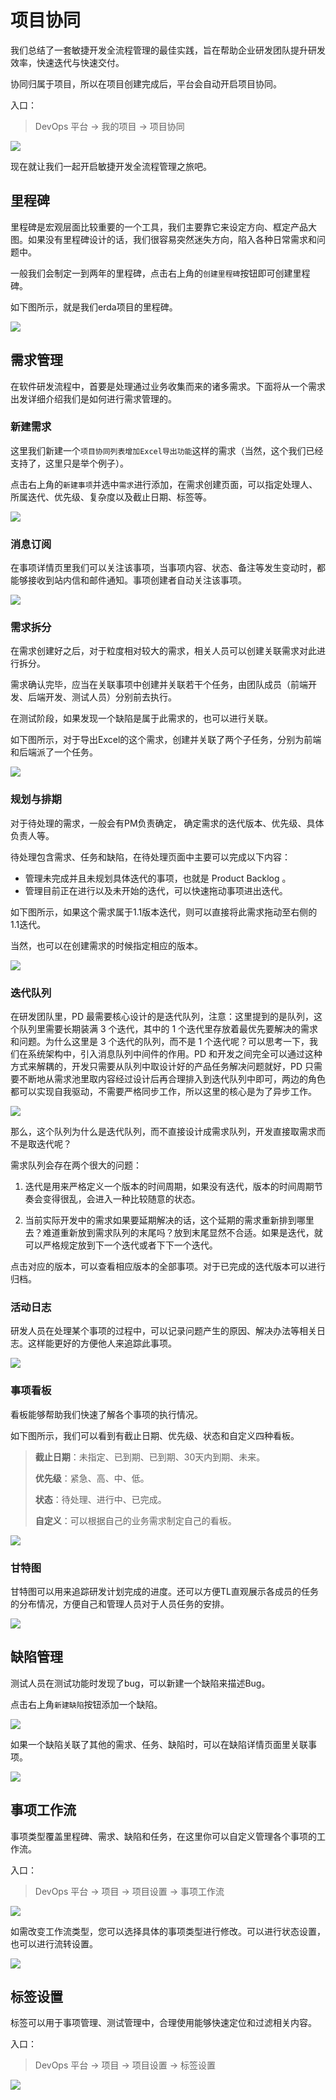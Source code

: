 # 项目协同

我们总结了一套敏捷开发全流程管理的最佳实践，旨在帮助企业研发团队提升研发效率，快速迭代与快速交付。

协同归属于项目，所以在项目创建完成后，平台会自动开启项目协同。

入口：

> DevOps 平台 -> 我的项目 -> 项目协同

![](//terminus-paas.oss-cn-hangzhou.aliyuncs.com/paas-doc/2021/07/28/a9547836-7654-4bbb-83d3-aa4ab4dc03f6.png)

现在就让我们一起开启敏捷开发全流程管理之旅吧。

## 里程碑

里程碑是宏观层面比较重要的一个工具，我们主要靠它来设定方向、框定产品大图。如果没有里程碑设计的话，我们很容易突然迷失方向，陷入各种日常需求和问题中。

一般我们会制定一到两年的里程碑，点击右上角的`创建里程碑`按钮即可创建里程碑。

如下图所示，就是我们erda项目的里程碑。

![](//terminus-paas.oss-cn-hangzhou.aliyuncs.com/paas-doc/2021/07/28/903f1895-f9a6-4b2b-9a93-31ae8ccf0041.png)

## 需求管理

在软件研发流程中，首要是处理通过业务收集而来的诸多需求。下面将从一个需求出发详细介绍我们是如何进行需求管理的。

### 新建需求

这里我们新建一个`项目协同列表增加Excel导出功能`这样的需求（当然，这个我们已经支持了，这里只是举个例子）。

点击右上角的`新建事项`并选中`需求`进行添加，在需求创建页面，可以指定处理人、所属迭代、优先级、复杂度以及截止日期、标签等。

![](//terminus-paas.oss-cn-hangzhou.aliyuncs.com/paas-doc/2021/07/28/31db229b-0ef8-472f-aeb1-74e59165be01.png)

### 消息订阅

在事项详情页里我们可以关注该事项，当事项内容、状态、备注等发生变动时，都能够接收到站内信和邮件通知。事项创建者自动关注该事项。

![](//terminus-paas.oss-cn-hangzhou.aliyuncs.com/paas-doc/2021/07/30/bacfe99f-ddd7-48b8-bb33-bd93d784e2da.png)

### 需求拆分

在需求创建好之后，对于粒度相对较大的需求，相关人员可以创建关联需求对此进行拆分。

需求确认完毕，应当在关联事项中创建并关联若干个任务，由团队成员（前端开发、后端开发、测试人员）分别前去执行。

在测试阶段，如果发现一个缺陷是属于此需求的，也可以进行关联。

如下图所示，对于导出Excel的这个需求，创建并关联了两个子任务，分别为前端和后端派了一个任务。

![](//terminus-paas.oss-cn-hangzhou.aliyuncs.com/paas-doc/2021/07/28/88d03962-4386-49b6-993c-f99fa5223cf4.png)

### 规划与排期

对于待处理的需求，一般会有PM负责确定， 确定需求的迭代版本、优先级、具体负责人等。

待处理包含需求、任务和缺陷，在待处理页面中主要可以完成以下内容：

* 管理未完成并且未规划具体迭代的事项，也就是 Product Backlog 。
* 管理目前正在进行以及未开始的迭代，可以快速拖动事项进出迭代。

如下图所示，如果这个需求属于1.1版本迭代，则可以直接将此需求拖动至右侧的1.1迭代。

当然，也可以在创建需求的时候指定相应的版本。

![](//terminus-paas.oss-cn-hangzhou.aliyuncs.com/paas-doc/2021/07/28/24f4f567-4a36-49b9-b1b8-c4304df778d4.png)

### 迭代队列

在研发团队里，PD 最需要核心设计的是迭代队列，注意：这里提到的是队列，这个队列里需要长期装满 3 个迭代，其中的 1 个迭代里存放着最优先要解决的需求和问题。为什么这里是 3 个迭代的队列，而不是 1 个迭代呢？可以思考一下，我们在系统架构中，引入消息队列中间件的作用。PD 和开发之间完全可以通过这种方式来解耦的，开发只需要从队列中取设计好的产品任务解决问题就好，PD 只需要不断地从需求池里取内容经过设计后再合理排入到迭代队列中即可，两边的角色都可以实现自我驱动，不需要严格同步工作，所以这里的核心是为了异步工作。

![](//terminus-paas.oss-cn-hangzhou.aliyuncs.com/paas-doc/2021/07/28/7996e364-a856-40cc-9b81-834afd339549.png)

那么，这个队列为什么是迭代队列，而不直接设计成需求队列，开发直接取需求而不是取迭代呢？

需求队列会存在两个很大的问题：

1. 迭代是用来严格定义一个版本的时间周期，如果没有迭代，版本的时间周期节奏会变得很乱，会进入一种比较随意的状态。

2. 当前实际开发中的需求如果要延期解决的话，这个延期的需求重新排到哪里去？难道重新放到需求队列的末尾吗？放到末尾显然不合适。如果是迭代，就可以严格规定放到下一个迭代或者下下一个迭代。

点击对应的版本，可以查看相应版本的全部事项。对于已完成的迭代版本可以进行归档。

### 活动日志

研发人员在处理某个事项的过程中，可以记录问题产生的原因、解决办法等相关日志。这样能更好的方便他人来追踪此事项。

![](//terminus-paas.oss-cn-hangzhou.aliyuncs.com/paas-doc/2021/07/28/f51d0b98-35b7-4917-8367-5da7442617c7.png)

### 事项看板

看板能够帮助我们快速了解各个事项的执行情况。

如下图所示，我们可以看到有截止日期、优先级、状态和自定义四种看板。

> **截止日期**：未指定、已到期、已到期、30天内到期、未来。
>
> **优先级**：紧急、高、中、低。
>
> **状态**：待处理、进行中、已完成。
>
> **自定义**：可以根据自己的业务需求制定自己的看板。

![](//terminus-paas.oss-cn-hangzhou.aliyuncs.com/paas-doc/2021/07/30/ffa82283-1706-49fc-9d86-c929647d3719.png)

### 甘特图

甘特图可以用来追踪研发计划完成的进度。还可以方便TL直观展示各成员的任务的分布情况，方便自己和管理人员对于人员任务的安排。

![](//terminus-paas.oss-cn-hangzhou.aliyuncs.com/paas-doc/2021/07/28/13b789a5-24f3-4683-94e9-512fadc51a24.png)

## 缺陷管理

测试人员在测试功能时发现了bug，可以新建一个缺陷来描述Bug。

点击右上角`新建缺陷`按钮添加一个缺陷。

![](//terminus-paas.oss-cn-hangzhou.aliyuncs.com/paas-doc/2021/07/28/52783e97-7ada-4d22-abb7-ef1b5aebf0be.png)

如果一个缺陷关联了其他的需求、任务、缺陷时，可以在缺陷详情页面里关联事项。

![](//terminus-paas.oss-cn-hangzhou.aliyuncs.com/paas-doc/2021/07/28/1747b5e5-256f-4175-8c7d-d3151e0f4261.png)

## 事项工作流

事项类型覆盖里程碑、需求、缺陷和任务，在这里你可以自定义管理各个事项的工作流。

入口：

> DevOps 平台 -> 项目 -> 项目设置 -> 事项工作流

![](//terminus-paas.oss-cn-hangzhou.aliyuncs.com/paas-doc/2021/07/29/95152605-0faa-4062-b2f0-5ecda6fa0cea.png)

如需改变工作流类型，您可以选择具体的事项类型进行修改。可以进行状态设置，也可以进行流转设置。

![](//terminus-paas.oss-cn-hangzhou.aliyuncs.com/paas-doc/2021/07/29/7046d79b-a9cc-4a80-b3f4-35f47cb3db49.png)



## 标签设置

标签可以用于事项管理、测试管理中，合理使用能够快速定位和过滤相关内容。

入口：

> DevOps 平台 -> 项目 -> 项目设置 -> 标签设置

![](//terminus-paas.oss-cn-hangzhou.aliyuncs.com/paas-doc/2021/07/29/ce3df06a-fdd3-425a-b082-529028b4be30.png)
